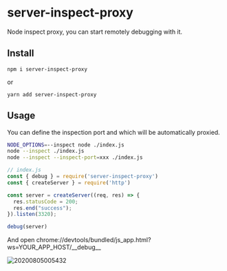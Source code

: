 # server-inspect-proxy
Node inspect proxy, you can start remotely debugging with it.

## Install
```
npm i server-inspect-proxy
```
or
```
yarn add server-inspect-proxy
```

## Usage
You can define the inspection port and which will be automatically proxied.
```bash
NODE_OPTIONS=--inspect node ./index.js
node --inspect ./index.js
node --inspect --inspect-port=xxx ./index.js
```

```js
// index.js
const { debug } = require('server-inspect-proxy')
const { createServer } = require('http')

const server = createServer((req, res) => {
  res.statusCode = 200;
  res.end("success");
}).listen(3320);

debug(server)
```
And open chrome://devtools/bundled/js_app.html?ws=YOUR_APP_HOST/\_\_debug\_\_

![20200805005432](http://cdn.toofook.com/markdown/20200805005432.png)


